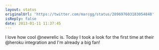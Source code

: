 ```yaml
---
layout: status
originalUrl: 'https://twitter.com/marcgg/status/289697603183054848'
isReply: false
date: 2013-01-11 11:37:45
---
```


I love how cool @newrelic is. Today I took a look for the first time at their @heroku integration and I'm already a big fan!
